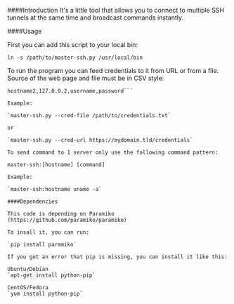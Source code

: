 ####Introduction
It's a little tool that allows you to connect to multiple SSH tunnels at the same time and broadcast commands instantly.

####Usage

First you can add this script to your local bin:

`ln -s /path/to/master-ssh.py /usr/local/bin`

To run the program you can feed credentials to it from URL or from a file. Source of the web page and file must be in CSV style:

```hostname,127.0.0.1,username,password
hostname2,127.0.0.2,username,password```

Example:

`master-ssh.py --cred-file /path/to/credentials.txt`

or

`master-ssh.py --cred-url https://mydomain.tld/credentials`

To send command to 1 server only use the following command pattern:

master-ssh:[hostname] [command]

Example:

`master-ssh:hostname uname -a`

####Dependencies

This code is depending on Paramiko (https://github.com/paramiko/paramiko)

To insall it, you can run:

`pip install paramiko`

If you get an error that pip is missing, you can install it like this:

Ubuntu/Debian
`apt-get install python-pip`

CentOS/Fedora
`yum install python-pip`
